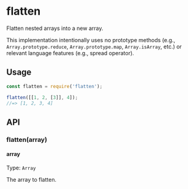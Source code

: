 # flatten

Flatten nested arrays into a new array.

This implementation intentionally uses no prototype methods (e.g.,
`Array.prototype.reduce`, `Array.prototype.map`, `Array.isArray`, etc.) or
relevant language features (e.g., spread operator).


## Usage

```js
const flatten = require('flatten');

flatten([[1, 2, [3]], 4]);
//=> [1, 2, 3, 4]
```


## API

### flatten(array)

#### array

Type: `Array`

The array to flatten.
